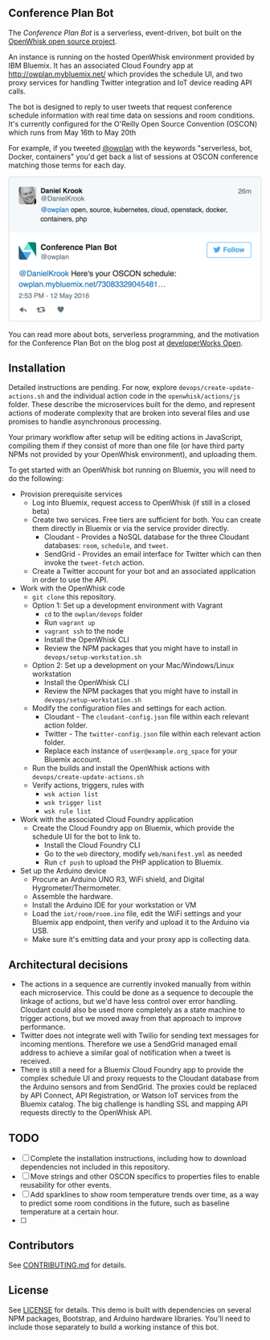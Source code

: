 ## Conference Plan Bot

The *Conference Plan Bot* is a serverless, event-driven, bot built on the [OpenWhisk open source project](http://openwhisk.org/).

An instance is running on the hosted OpenWhisk environment provided by IBM Bluemix. It has an associated Cloud Foundry app at http://owplan.mybluemix.net/ which provides the schedule UI, and two proxy services for handling Twitter integration and IoT device reading API calls.

The bot is designed to reply to user tweets that request conference schedule information with real time data on sessions and room conditions. It's currently configured for the O'Reilly Open Source Convention (OSCON) which runs from May 16th to May 20th

For example, if you tweeted [@owplan](https://twitter.com/owplan) with the keywords "serverless, bot, Docker, containers" you'd get back a list of sessions at OSCON conference matching those terms for each day.

![Tweet example](docs/tweet-example.png)

You can read more about bots, serverless programming, and the motivation for the Conference Plan Bot on the blog post at [developerWorks Open](https://developer.ibm.com/open/2016/05/12/openwhisk-planner/).

## Installation

Detailed instructions are pending. For now, explore `devops/create-update-actions.sh` and the individual action code in the `openwhisk/actions/js` folder. These describe the microservices built for the demo, and represent actions of moderate complexity that are broken into several files and use promises to handle asynchronous processing.

Your primary workflow after setup will be editing actions in JavaScript, compiling them if they consist of more than one file (or have third party NPMs not provided by your OpenWhisk environment), and uploading them.

To get started with an OpenWhisk bot running on Bluemix, you will need to do the following:

- Provision prerequisite services
  - Log into Bluemix, request access to OpenWhisk (if still in a closed beta)
  - Create two services. Free tiers are sufficient for both. You can create them directly in Bluemix or via the service provider directly.
    - Cloudant - Provides a NoSQL database for the three Cloudant databases: `room`, `schedule`, and `tweet`.
    - SendGrid - Provides an email interface for Twitter which can then invoke the `tweet-fetch` action.
  - Create a Twitter account for your bot and an associated application in order to use the API.
- Work with the OpenWhisk code
  - `git clone` this repository.
  - Option 1: Set up a development environment with Vagrant
    - `cd` to the `owplan/devops` folder
    - Run `vagrant up`
    - `vagrant ssh` to the node
    - Install the OpenWhisk CLI
    - Review the NPM packages that you might have to install in `devops/setup-workstation.sh`
  - Option 2: Set up a development on your Mac/Windows/Linux workstation
    - Install the OpenWhisk CLI
    - Review the NPM packages that you might have to install in `devops/setup-workstation.sh`
  - Modify the configuration files and settings for each action.
    - Cloudant - The `cloudant-config.json` file within each relevant action folder.
    - Twitter - The `twitter-config.json` file within each relevant action folder.
    - Replace each instance of `user@example.org_space` for your Bluemix account.
  - Run the builds and install the OpenWhisk actions with `devops/create-update-actions.sh`
  - Verify actions, triggers, rules with
    - `wsk action list`
    - `wsk trigger list`
    - `wsk rule list`
- Work with the associated Cloud Foundry application
  - Create the Cloud Foundry app on Bluemix, which provide the schedule UI for the bot to link to.
    - Install the Cloud Foundry CLI
    - Go to the `web` directory, modify `web/manifest.yml` as needed
    - Run `cf push` to upload the PHP application to Bluemix.
- Set up the Arduino device
  - Procure an Arduino UNO R3, WiFi shield, and Digital Hygrometer/Thermometer.
  - Assemble the hardware.
  - Install the Arduino IDE for your workstation or VM
  - Load the `iot/room/room.ino` file, edit the WiFi settings and your Bluemix app endpoint, then verify and upload it to the Arduino via USB.
  - Make sure it's emitting data and your proxy app is collecting data.


## Architectural decisions
- The actions in a sequence are currently invoked manually from within each microservice. This could be done as a sequence to decouple the linkage of actions, but we'd have less control over error handling. Cloudant could also be used more completely as a state machine to trigger actions, but we moved away from that approach to improve performance.
- Twitter does not integrate well with Twilio for sending text messages for incoming mentions. Therefore we use a SendGrid managed email address to achieve a similar goal of notification when a tweet is received.
- There is still a need for a Bluemix Cloud Foundry app to provide the complex schedule UI and proxy requests to the Cloudant database from the Arduino sensors and from SendGrid. The proxies could be replaced by API Connect, API Registration, or Watson IoT services from the Bluemix catalog. The big challenge is handling SSL and mapping API requests directly to the OpenWhisk API.

## TODO
- [ ] Complete the installation instructions, including how to download dependencies not included in this repository.
- [ ] Move strings and other OSCON specifics to properties files to enable reusability for other events.
- [ ] Add sparklines to show room temperature trends over time, as a way to predict some room conditions in the future, such as baseline temperature at a certain hour.
- [ ]

## Contributors

See [CONTRIBUTING.md](CONTRIBUTING.md) for details.

## License

See [LICENSE](LICENSE) for details. This demo is built with dependencies on several NPM packages, Bootstrap, and Arduino hardware libraries. You'll need to include those separately to build a working instance of this bot.
